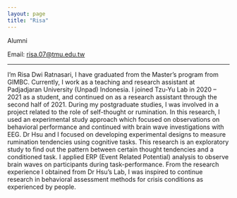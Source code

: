 ```yaml
---
layout: page
title: "Risa"
---
```


Alumni

Email: risa.07@tmu.edu.tw 

---
I’m Risa Dwi Ratnasari, I have graduated from the Master’s program from GIMBC. Currently, I work as a teaching and research assistant at Padjadjaran University (Unpad) Indonesia. I joined
Tzu-Yu Lab in 2020 – 2021 as a student, and continued on as a research assistant through the second half of 2021. During my postgraduate studies, I was involved in a project related to the
role of self-thought or rumination. In this research, I used an experimental study approach which focused on observations on behavioral performance and continued with brain wave
investigations with EEG. Dr Hsu and I focused on developing experimental designs to measure rumination tendencies using cognitive tasks. This research is an exploratory study to find out
the pattern between certain thought tendencies and a conditioned task. I applied ERP (Event Related Potential) analysis to observe brain waves on participants during task-performance.
From the research experience I obtained from Dr Hsu’s Lab, I was inspired to continue research in behavioral assessment methods for crisis conditions as experienced by people.
